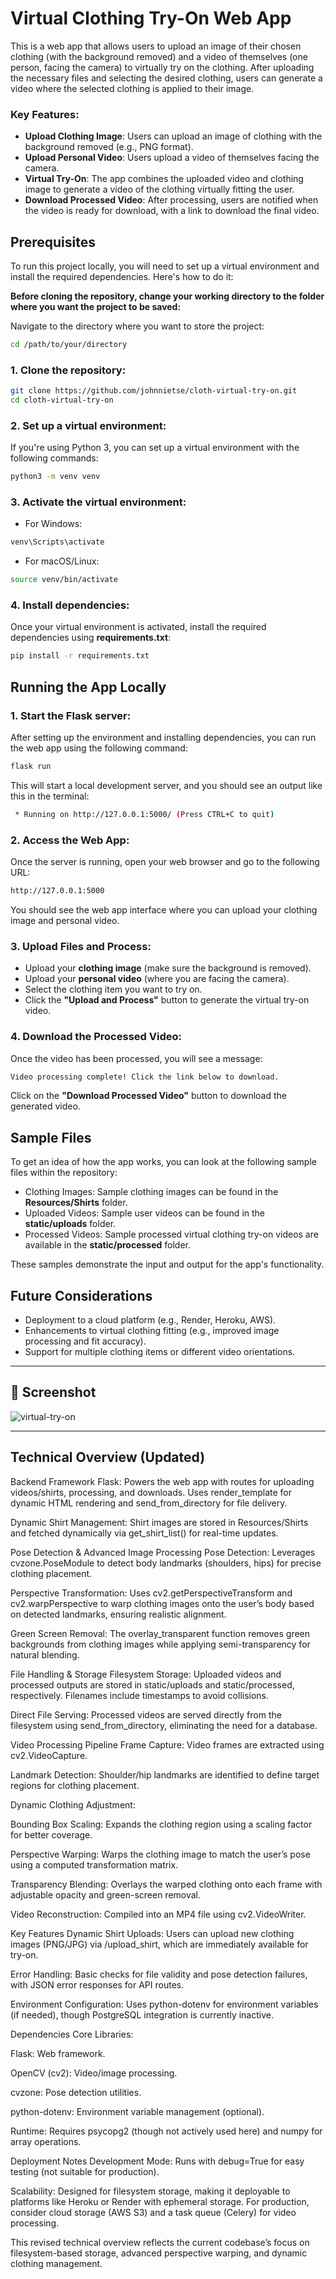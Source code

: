 # Virtual Clothing Try-On Web App

This is a web app that allows users to upload an image of their chosen clothing (with the background removed) and a video of themselves (one person, facing the camera) to virtually try on the clothing. After uploading the necessary files and selecting the desired clothing, users can generate a video where the selected clothing is applied to their image.

### Key Features:
- **Upload Clothing Image**: Users can upload an image of clothing with the background removed (e.g., PNG format).
- **Upload Personal Video**: Users upload a video of themselves facing the camera.
- **Virtual Try-On**: The app combines the uploaded video and clothing image to generate a video of the clothing virtually fitting the user.
- **Download Processed Video**: After processing, users are notified when the video is ready for download, with a link to download the final video.

## Prerequisites

To run this project locally, you will need to set up a virtual environment and install the required dependencies. Here's how to do it:

**Before cloning the repository, change your working directory to the folder where you want the project to be saved:**

Navigate to the directory where you want to store the project:
```bash
cd /path/to/your/directory
```

### 1. Clone the repository:
```bash
git clone https://github.com/johnnietse/cloth-virtual-try-on.git
cd cloth-virtual-try-on
```

### 2. Set up a virtual environment:
If you're using Python 3, you can set up a virtual environment with the following commands:
```bash
python3 -m venv venv
```

### 3. Activate the virtual environment:
- For Windows:
```bash
venv\Scripts\activate
```

- For macOS/Linux:
```bash
source venv/bin/activate
```

### 4. Install dependencies:
Once your virtual environment is activated, install the required dependencies using **requirements.txt**:
```bash
pip install -r requirements.txt
```

## Running the App Locally
### 1. Start the Flask server:
After setting up the environment and installing dependencies, you can run the web app using the following command:
```bash
flask run
```

This will start a local development server, and you should see an output like this in the terminal:
```bash
 * Running on http://127.0.0.1:5000/ (Press CTRL+C to quit)
```

### 2. Access the Web App:
Once the server is running, open your web browser and go to the following URL:
```bash
http://127.0.0.1:5000
```
You should see the web app interface where you can upload your clothing image and personal video.

### 3. Upload Files and Process:
- Upload your **clothing image** (make sure the background is removed).
- Upload your **personal video** (where you are facing the camera).
- Select the clothing item you want to try on.
- Click the **"Upload and Process"** button to generate the virtual try-on video.
  
### 4. Download the Processed Video:
Once the video has been processed, you will see a message:

```bash
Video processing complete! Click the link below to download.
```

Click on the **"Download Processed Video"** button to download the generated video.

## Sample Files
To get an idea of how the app works, you can look at the following sample files within the repository:

- Clothing Images: Sample clothing images can be found in the **Resources/Shirts** folder.
- Uploaded Videos: Sample user videos can be found in the **static/uploads** folder.
- Processed Videos: Sample processed virtual clothing try-on videos are available in the **static/processed** folder.

These samples demonstrate the input and output for the app's functionality.

## Future Considerations
- Deployment to a cloud platform (e.g., Render, Heroku, AWS).
- Enhancements to virtual clothing fitting (e.g., improved image processing and fit accuracy).
- Support for multiple clothing items or different video orientations.

---

## 📸 Screenshot
![virtual-try-on](https://github.com/user-attachments/assets/abc117df-a0ee-4a15-ac30-6964c31e48e4)

---

## Technical Overview (Updated)

Backend Framework
Flask: Powers the web app with routes for uploading videos/shirts, processing, and downloads. Uses render_template for dynamic HTML rendering and send_from_directory for file delivery.

Dynamic Shirt Management: Shirt images are stored in Resources/Shirts and fetched dynamically via get_shirt_list() for real-time updates.

Pose Detection & Advanced Image Processing
Pose Detection: Leverages cvzone.PoseModule to detect body landmarks (shoulders, hips) for precise clothing placement.

Perspective Transformation: Uses cv2.getPerspectiveTransform and cv2.warpPerspective to warp clothing images onto the user’s body based on detected landmarks, ensuring realistic alignment.

Green Screen Removal: The overlay_transparent function removes green backgrounds from clothing images while applying semi-transparency for natural blending.

File Handling & Storage
Filesystem Storage: Uploaded videos and processed outputs are stored in static/uploads and static/processed, respectively. Filenames include timestamps to avoid collisions.

Direct File Serving: Processed videos are served directly from the filesystem using send_from_directory, eliminating the need for a database.

Video Processing Pipeline
Frame Capture: Video frames are extracted using cv2.VideoCapture.

Landmark Detection: Shoulder/hip landmarks are identified to define target regions for clothing placement.

Dynamic Clothing Adjustment:

Bounding Box Scaling: Expands the clothing region using a scaling factor for better coverage.

Perspective Warping: Warps the clothing image to match the user’s pose using a computed transformation matrix.

Transparency Blending: Overlays the warped clothing onto each frame with adjustable opacity and green-screen removal.

Video Reconstruction: Compiled into an MP4 file using cv2.VideoWriter.

Key Features
Dynamic Shirt Uploads: Users can upload new clothing images (PNG/JPG) via /upload_shirt, which are immediately available for try-on.

Error Handling: Basic checks for file validity and pose detection failures, with JSON error responses for API routes.

Environment Configuration: Uses python-dotenv for environment variables (if needed), though PostgreSQL integration is currently inactive.

Dependencies
Core Libraries:

Flask: Web framework.

OpenCV (cv2): Video/image processing.

cvzone: Pose detection utilities.

python-dotenv: Environment variable management (optional).

Runtime: Requires psycopg2 (though not actively used here) and numpy for array operations.

Deployment Notes
Development Mode: Runs with debug=True for easy testing (not suitable for production).

Scalability: Designed for filesystem storage, making it deployable to platforms like Heroku or Render with ephemeral storage. For production, consider cloud storage (AWS S3) and a task queue (Celery) for video processing.

This revised technical overview reflects the current codebase’s focus on filesystem-based storage, advanced perspective warping, and dynamic clothing management. 
